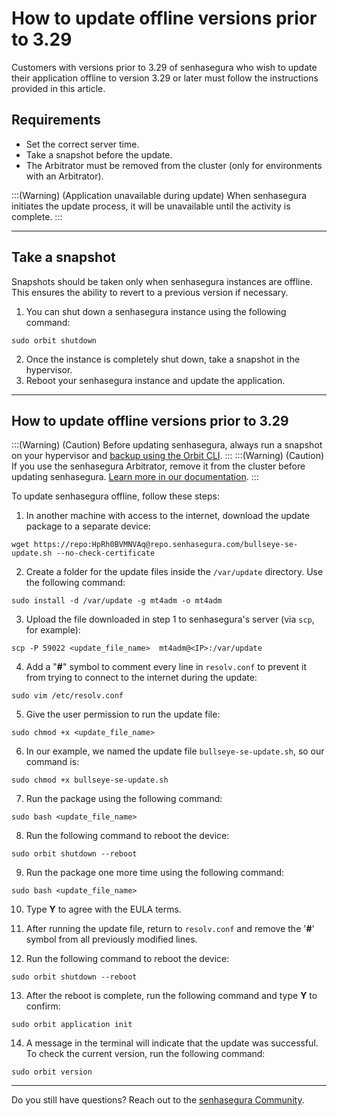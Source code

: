 # How to update offline versions prior to 3.29

Customers with versions prior to 3.29 of senhasegura who wish to update their application offline to version 3.29 or later must follow the instructions provided in this article.

## Requirements

* Set the correct server time.
* Take a snapshot before the update.
* The Arbitrator must be removed from the cluster (only for environments with an Arbitrator).

:::(Warning) (Application unavailable during update)
When senhasegura initiates the update process, it will be unavailable until the activity is complete.
:::

* * *

## Take a snapshot

Snapshots should be taken only when senhasegura instances are offline. This ensures the ability to revert to a previous version if necessary.

1. You can shut down a senhasegura instance using the following command:
```Shell
sudo orbit shutdown
```
2. Once the instance is completely shut down, take a snapshot in the hypervisor. 
3. Reboot your senhasegura instance and update the application.

* * *
## How to update offline versions prior to 3.29
:::(Warning) (Caution)
Before updating senhasegura, always run a snapshot on your hypervisor and [backup using the Orbit CLI](/v3-33/docs/orbit-cli-how-to-configure-backup).
:::
:::(Warning) (Caution)
If you use the senhasegura Arbitrator, remove it from the cluster before updating senhasegura. [Learn more in our documentation](/v3-33/docs/arbitrator-remove-arbitrator).
:::

To update senhasegura offline, follow these steps:

1. In another machine with access to the internet, download the update package to a separate device:
```Shell
wget https://repo:HpRh0BVMNVAq@repo.senhasegura.com/bullseye-se-update.sh --no-check-certificate

```
2. Create a folder for the update files inside the `/var/update` directory.  Use the following command:
```Shell
sudo install -d /var/update -g mt4adm -o mt4adm
```
3. Upload the file downloaded in step 1 to senhasegura's server (via `scp`, for example):
```Shell
scp -P 59022 <update_file_name>  mt4adm@<IP>:/var/update
```
4. Add a "**#**" symbol to comment every line in `resolv.conf` to prevent it from trying to connect to the internet during the update:
```Shell
sudo vim /etc/resolv.conf
```
5. Give the user permission to run the update file:
```Shell
sudo chmod +x <update_file_name>
```
6. In our example, we named the update file `bullseye-se-update.sh`, so our command is:
```Shell
sudo chmod +x bullseye-se-update.sh
```

7. Run the package using the following command:
```Shell
sudo bash <update_file_name>
```

8. Run the following command to reboot the device:
```Shell
sudo orbit shutdown --reboot
```
9. Run the package one more time using the following command:
```Shell
sudo bash <update_file_name>
```
10. Type **Y** to agree with the EULA terms.
11. After running the update file, return to `resolv.conf` and remove the '**#**' symbol from all previously modified lines.

12. Run the following command to reboot the device:
```Shell
sudo orbit shutdown --reboot
```
13. After the reboot is complete, run the following command and type **Y** to confirm:
```Shell
sudo orbit application init
```

14. A message in the terminal will indicate that the update was successful. To check the current version, run the following command:
```Shell
sudo orbit version
```

* * *

Do you still have questions? Reach out to the [senhasegura Community](https://community.senhasegura.io/).